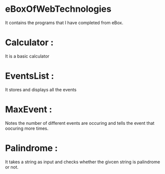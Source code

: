 # eBoxOfWebTechnologies
It contains the programs that I have completed from eBox.
# Calculator :
It is a basic calculator
# EventsList :
It stores and displays all the events
# MaxEvent : 
Notes the number of different events are occuring and tells the event that oocuring more times.
# Palindrome : 
It takes a string as input and checks whether the givcen string is palindrome or not.
